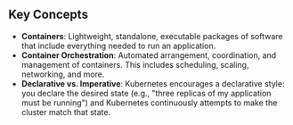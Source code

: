 ## Key Concepts

- **Containers**: Lightweight, standalone, executable packages of software that include everything needed to run an application.
- **Container Orchestration**: Automated arrangement, coordination, and management of containers. This includes scheduling, scaling, networking, and more.
- **Declarative vs. Imperative**: Kubernetes encourages a declarative style: you declare the desired state (e.g., "three replicas of my application must be running") and Kubernetes continuously attempts to make the cluster match that state.
